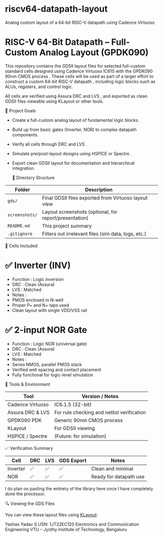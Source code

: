 # riscv64-datapath-layout
 Analog custom layout of a 64-bit RISC-V datapath using Cadence Virtuoso
# RISC-V 64-Bit Datapath – Full-Custom Analog Layout (GPDK090)

This repository contains the    GDSII layout files    for selected full-custom standard cells designed using    Cadence Virtuoso IC615    with the    GPDK090 90nm CMOS process   . These cells will be used as part of a larger effort to construct a custom    64-bit RISC-V datapath   , including logic blocks such as ALUs, registers, and control logic.

All cells are verified using    Assura DRC and LVS   , and exported as clean GDSII files viewable using KLayout or other tools.



   🧠 Project Goals

- Create a full-custom analog layout of fundamental logic blocks.
- Build up from    basic gates    (Inverter, NOR) to complex datapath components.
- Verify all cells through    DRC    and    LVS   .
- Simulate pre/post-layout designs using    HSPICE or Spectre   .
- Export clean    GDSII    layout for documentation and hierarchical integration.



   📁 Directory Structure

| Folder         | Description |
|----------------|-------------|
| `gds/`         | Final GDSII files exported from Virtuoso layout view |
| `screenshots/` | Layout screenshots (optional, for report/presentation) |
| `README.md`    | This project summary |
| `.gitignore`   | Filters out irrelevant files (sim data, logs, etc.) |



   🧩 Cells Included

  # ✅ Inverter (INV)

-    Function   : Logic inversion
-    DRC   : Clean (Assura)
-    LVS   : Matched
-    Notes   :
  - PMOS enclosed in N-well
  - Proper P+ and N+ taps used
  - Clean layout with single VDD/VSS rail

  # ✅ 2-input NOR Gate

-    Function   : Logic NOR (universal gate)
-    DRC   : Clean (Assura)
-    LVS   : Matched
-    Notes   :
  - Series NMOS, parallel PMOS stack
  - Verified well spacing and contact placement
  - Fully functional for logic-level simulation



   🔧 Tools & Environment

| Tool            | Version / Notes |
|-----------------|-----------------|
| Cadence Virtuoso | IC6.1.5 (32-bit) |
| Assura DRC & LVS | For rule checking and netlist verification |
| GPDK090 PDK      | Generic 90nm CMOS process |
| KLayout          | For GDSII viewing |
| HSPICE / Spectre | (Future: for simulation) |



   ✅ Verification Summary

| Cell     | DRC | LVS | GDS Export | Notes |
|----------|-----|-----|------------|-------|
| Inverter | ✅  | ✅  | ✅         | Clean and minimal |
| NOR      | ✅  | ✅  | ✅         | Ready for datapath use |

I do plan on pasting the entirety of the library here once I have completely done the processor.


   🔍 Viewing the GDS Files

You can view these layout files using [KLayout](https://www.klayout.de/):

Yashas Yadav S
USN: 1JT22EC120
Electronics and Communication Engineering
VTU – Jyothy Institute of Technology, Bengaluru
